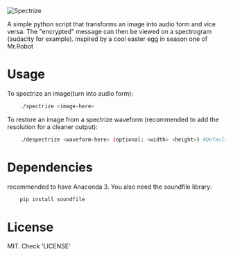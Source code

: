 ![Spectrize](logo.png)

A simple python script that transforms an image into audio form and vice versa.
The "encrypted" message can then be viewed on a spectrogram (audacity for example).
inspired by a cool easter egg in season one of Mr.Robot

# Usage
To spectrize an image(turn into audio form):
```bash
    ./spectrize <image-here>
```

To restore an image from a spectrize waveform (recommended to add the resolution for a cleaner output):
```bash
    ./despectrize <waveform-here> (optional: <width> <height>) #Default width/height 800x600
```

# Dependencies
recommended to have Anaconda 3. You also need the soundfile library:

```bash
    pip install soundfile
```

# License
MIT. Check 'LICENSE'

